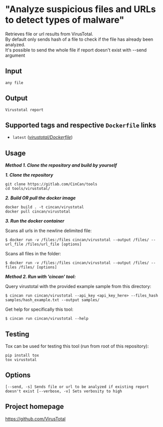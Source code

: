 # "Analyze suspicious files and URLs to detect types of malware"

Retrieves file or url results from VirusTotal.  
By default only sends hash of a file to check if the file has already been analyzed.  
It's possible to send the whole file if report doesn't exist with --send argument

## Input
`
any file
`

## Output

`
Virustotal report
`

## Supported tags and respective `Dockerfile` links

* `latest` 
([*virustotal/Dockerfile*](https://gitlab.com/CinCan/Tools/blob/master/pipelines/dockerfiles/virustotal/Dockerfile))

## Usage

***Method 1. Clone the repository and build by yourself***

***1. Clone the repository***

```
git clone https://gitlab.com/CinCan/tools
cd tools/virustotal/
```

***2. Build OR pull the docker image***

```
docker build . -t cincan/virustotal
docker pull cincan/virustotal
```

***3. Run the docker container***

Scans all urls in the newline delimited file:  

`$ docker run -v /files:/files cincan/virustotal --output /files/ --url_file /files/url_file [options]`  

Scans all files in the folder:  

`$ docker run -v /files:/files cincan/virustotal --output /files/ --files /files/ [options]`

***Method 2. Run with 'cincan' tool:***

Query virustotal with the provided example sample from this directory:

`$ cincan run cincan/virustotal --api_key <api_key_here> --files_hash samples/hash_example.txt --output samples/`

Get help for specifically this tool:

`$ cincan run cincan/virustotal --help `

## Testing
Tox can be used for testing this tool (run from root of this repository):
```
pip install tox
tox virustotal
```


## Options

`
[--send, -s] Sends file or url to be analyzed if existing report doesn't exist
[--verbose, -v] Sets verbosity to high
`

## Project homepage

https://github.com/VirusTotal
